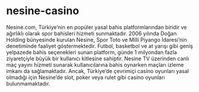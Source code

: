 # nesine-casino

Nesine.com, Türkiye’nin en popüler yasal bahis platformlarından biridir ve ağırlıklı olarak spor bahisleri hizmeti sunmaktadır. 2006 yılında Doğan Holding bünyesinde kurulan Nesine, Spor Toto ve Milli Piyango İdaresi’nin denetiminde faaliyet göstermektedir. Futbol, basketbol ve at yarışı gibi geniş yelpazede bahis seçenekleri sunan platform, günde 1 milyondan fazla ziyaretçiyle büyük bir kullanıcı kitlesine sahiptir. Nesine TV üzerinden canlı maç yayını hizmeti sunarak kullanıcılarına bahis oynarken maçları izleme imkanı da sağlamaktadır. Ancak, Türkiye’de çevrimiçi casino oyunları yasal olmadığı için Nesine’de slot, poker veya rulet gibi casino oyunları bulunmamaktadır.
